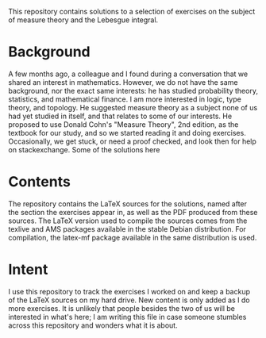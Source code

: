 This repository contains solutions to a selection of exercises on the subject of measure theory and the Lebesgue integral.

# Background

A few months ago, a colleague and I found during a conversation that we shared an interest in mathematics. However, we do not have the same background, nor the exact same interests: he has studied probability theory, statistics, and mathematical finance. I am more interested in logic, type theory, and topology. He suggested measure theory as a subject none of us had yet studied in itself, and that relates to some of our interests. He proposed to use Donald Cohn's "Measure Theory", 2nd edition, as the textbook for our study, and so we started reading it and doing exercises. Occasionally, we get stuck, or need a proof checked, and look then for help on stackexchange. Some of the solutions here

# Contents

The repository contains the LaTeX sources for the solutions, named after the section the exercises appear in, as well as the PDF produced from these sources. The LaTeX version used to compile the sources comes from the texlive and AMS packages available in the stable Debian distribution. For compilation, the latex-mf package available in the same distribution is used.

# Intent

I use this repository to track the exercises I worked on and keep a backup of the LaTeX sources on my hard drive. New content is only added as I do more exercises. It is unlikely that people besides the two of us will be interested in what's here; I am writing this file in case someone stumbles across this repository and wonders what it is about.
